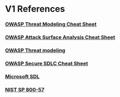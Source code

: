 # V1 References

### [OWASP Threat Modeling Cheat Sheet](https://www.owasp.org/index.php/Threat_Modeling_Cheat_Sheet)
### [OWASP Attack Surface Analysis Cheat Sheet](https://www.owasp.org/index.php/Attack_Surface_Analysis_Cheat_Sheet)
### [OWASP Threat modeling](https://www.owasp.org/index.php/Application_Threat_Modeling)
### [OWASP Secure SDLC Cheat Sheet](https://www.owasp.org/index.php/Secure_SDLC_Cheat_Sheet)
### [Microsoft SDL](https://www.microsoft.com/en-us/sdl/)
### [NIST SP 800-57](https://csrc.nist.gov/publications/detail/sp/800-57-part-1/rev-4/final)
